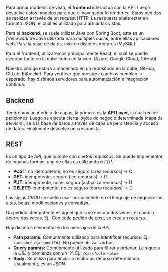 Para armar modelos de vista, el **frontend** interactúa con la API. Luego devuelve estos modelos para que el navegador lo renderice. Estos pedidos se realizan a través de un request HTTP. La respuesta suele estar en formato JSON, el cual es utilizado para armar las vistas.

Para el **backend**, se suele utilizar Java con Spring Boot, este es un *framework* de Java utilizada para múltiples cosas, entre ellas aplicaciones web. Para la base de datos, existen distintos motores (MySQL)

Para el frontend, utilizaremos principalmente React, el cual se puede ejecutar tanto en la nube como en la web. (Azure, Google Cloud, GitHub).

Nuestro código estará almacenado en un repositorio en la nube, GitHub, GitLab, Bitbucket. Para verificar que nuestros cambios cumplan lo esperado, hay distintos servidores para automatización e integración continua.

## Backend

Tendremos un modelo de capas, la primera es la **API Layer**, la cual recibe peticiones. Luego se ejecuta cierta lógica de negocio determinada (capa de servicio), sé a la base de datos a través de capa de persistencia y acceso de datos. Finalmente devuelve una respuesta.

## REST

Es un tipo de *API*, que cumple con ciertos requisitos. Se puede implementar de muchas formas, una de ellas es utilizando *HTTP*.

- **POST:** no idempotente, no es seguro (crea recursos) → C
- **GET:** idempotente, seguro (lee recursos) → R
- **PUT:** idempotente, no es seguro (actualiza recursos) → U
- **DELETE:** idempotente, no es seguro (borra recursos) → D

Las siglas *CRUD* se suelen usar normalmente en el lenguaje de negocio: las altas, bajas, modificaciones y consultas.

Un pedido idempotente es aquel que si se ejecuta dos veces, el cambio ocurre dos veces. Ej.: Con cada pedido de post, se crea un recurso.

Hay distintos elementos en los mensajes de la *API*:

- **Path params:** Comúnmente utilizado para identificar recursos. Ej.: `/accounts/{accountId}`. No puede utilizar verbos.
- **Query params:** Comúnmente utilizado para filtrar y ordenar. Le sigue a la *URL* y comienza con un '?'. Ej.: `/cars?color=blue`
- **Body:** Se utiliza para enviar o recibir un recurso determinado. Usualmente, es un *JSON*.
